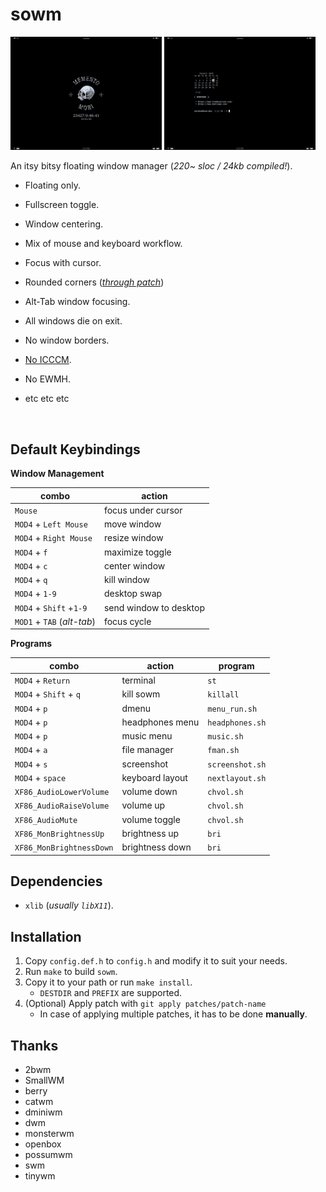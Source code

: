 # sowm

<a href="https://github.com/dragonsourced/sowm/tree/master/img/sowm-mmori.png"><img src="img/sowm-mmori.png" width="48%"></a>
<a href="https://github.com/dragonsourced/sowm/tree/master/img/sowm.png"><img src="img/sowm.png" width="48%"></a>

An itsy bitsy floating window manager (*220~ sloc / 24kb compiled!*).

- Floating only.
- Fullscreen toggle.
- Window centering.
- Mix of mouse and keyboard workflow.
- Focus with cursor.
- Rounded corners (*[through patch](https://github.com/dylanaraps/sowm/blob/master/patches/sowm-rounded-corners.patch)*)

- Alt-Tab window focusing.
- All windows die on exit.
- No window borders.
- [No ICCCM](https://web.archive.org/web/20190617214524/https://raw.githubusercontent.com/kfish/xsel/1a1c5edf0dc129055f7764c666da2dd468df6016/rant.txt).
- No EWMH.
- etc etc etc


<br>

## Default Keybindings

**Window Management**

| combo                      | action                 |
| -------------------------- | -----------------------|
| `Mouse`                    | focus under cursor     |
| `MOD4` + `Left Mouse`      | move window            |
| `MOD4` + `Right Mouse`     | resize window          |
| `MOD4` + `f`               | maximize toggle        |
| `MOD4` + `c`               | center window          |
| `MOD4` + `q`               | kill window            |
| `MOD4` + `1-9`             | desktop swap           |
| `MOD4` + `Shift` +`1-9`    | send window to desktop |
| `MOD1` + `TAB` (*alt-tab*) | focus cycle            |

**Programs**

| combo                    | action           | program          |
| ------------------------ | ---------------- | ---------------- |
| `MOD4` + `Return`        | terminal         | `st`             |
| `MOD4` + `Shift` + `q`   | kill sowm        | `killall`        |
| `MOD4` + `p`             | dmenu            | `menu_run.sh`    |
| `MOD4` + `p`             | headphones menu  | `headphones.sh`  |
| `MOD4` + `p`             | music menu       | `music.sh`       |
| `MOD4` + `a`             | file manager     | `fman.sh`        |
| `MOD4` + `s`             | screenshot       | `screenshot.sh`  |
| `MOD4` + `space`         | keyboard layout  | `nextlayout.sh`  |
| `XF86_AudioLowerVolume`  | volume down      | `chvol.sh`       |
| `XF86_AudioRaiseVolume`  | volume up        | `chvol.sh`       |
| `XF86_AudioMute`         | volume toggle    | `chvol.sh`       |
| `XF86_MonBrightnessUp`   | brightness up    | `bri`            |
| `XF86_MonBrightnessDown` | brightness down  | `bri`            |


## Dependencies

- `xlib` (*usually `libX11`*).


## Installation

1) Copy `config.def.h` to `config.h` and modify it to suit your needs.
2) Run `make` to build `sowm`.
3) Copy it to your path or run `make install`.
    - `DESTDIR` and `PREFIX` are supported.
4) (Optional) Apply patch with `git apply patches/patch-name`
    - In case of applying multiple patches, it has to be done **manually**.


## Thanks

- 2bwm
- SmallWM
- berry
- catwm
- dminiwm
- dwm
- monsterwm
- openbox
- possumwm
- swm
- tinywm
